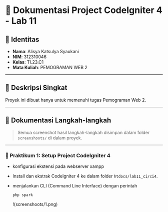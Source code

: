 # 📘 Dokumentasi Project CodeIgniter 4 - Lab 11

## 🧕 Identitas

- **Nama**: Alisya Katsulya Syaukani 
- **NIM**: 312310046
- **Kelas**: TI.23.C1  
- **Mata Kuliah**: PEMOGRAMAN WEB 2  

---

## 📁 Deskripsi Singkat

Proyek ini dibuat hanya untuk memenuhi tugas Pemograman Web 2.

---

## 📸 Dokumentasi Langkah-langkah

> Semua screenshot hasil langkah-langkah disimpan dalam folder `screenshoots/` di dalam proyek.

---

### 🔧 Praktikum 1: Setup Project CodeIgniter 4

- konfigurasi ekstensi pada webserver xampp
- Install dan ekstrak CodeIgniter 4 ke dalam folder `htdocs/lab11_ci/ci4`.
- menjalankan CLI (Command Line Interface) dengan perintah
  
  ```php spark```


  !(screenshoots/1.png)

